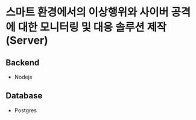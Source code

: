 # 스마트 환경에서의 이상행위와 사이버 공격에 대한 모니터링 및 대응 솔루션 제작 (Server)

## Backend 
- Nodejs

## Database
- Postgres
